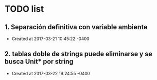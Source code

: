 # TODO list
## 1. Separación definitiva con variable ambiente
- Created at   2017-03-21 10:45:22 -0400

## 2. tablas doble de strings puede eliminarse y se busca Unit* por string
- Created at   2017-03-22 19:24:55 -0400

